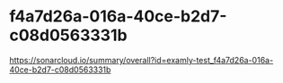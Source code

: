# f4a7d26a-016a-40ce-b2d7-c08d0563331b
https://sonarcloud.io/summary/overall?id=examly-test_f4a7d26a-016a-40ce-b2d7-c08d0563331b
